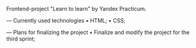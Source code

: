 Frontend-project "Learn to learn" by Yandex Practicum.

— Currently used technologies 
• HTML; 
• CSS;

— Plans for finalizing the project 
• Finalize and modify the project for the third sprint;
